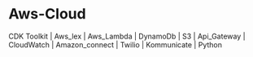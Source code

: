 # Aws-Cloud
CDK Toolkit | Aws_lex | Aws_Lambda | DynamoDb | S3 | Api_Gateway | CloudWatch | Amazon_connect | Twilio | Kommunicate | Python

